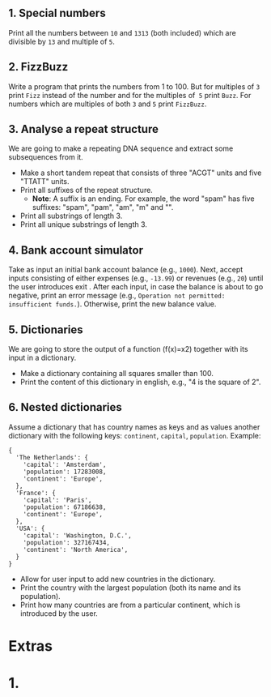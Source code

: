 ## 1. Special numbers

Print all the numbers between `10` and `1313` (both included) which are
divisible by `13` and multiple of `5`.

## 2. FizzBuzz

Write a program that prints the numbers from 1 to 100. But for multiples of
`3` print `Fizz` instead of the number and for the multiples of` 5` print
`Buzz`. For numbers which are multiples of both `3` and `5` print `FizzBuzz`.

## 3. Analyse a repeat structure

We are going to make a repeating DNA sequence and extract some subsequences
from it.
- Make a short tandem repeat that consists of three "ACGT" units and five
"TTATT" units.
- Print all suffixes of the repeat structure.
  - **Note**: A suffix is an ending. For example, the word "spam" has five
  suffixes: "spam", "pam", "am", "m" and "".
- Print all substrings of length 3.
- Print all unique substrings of length 3.

## 4. Bank account simulator

Take as input an initial bank account balance (e.g., `1000`). Next, accept
inputs consisting of either expenses (e.g., `-13.99`) or revenues (e.g., `20`)
until the user introduces exit . After each input, in case the balance is
about to go negative, print an error message (e.g., `Operation not permitted:
insufficient funds.`). Otherwise, print the new balance value.

## 5. Dictionaries

We are going to store the output of a function (f(x)=x2) together with its
input in a dictionary.
- Make a dictionary containing all squares smaller than 100.
- Print the content of this dictionary in english, e.g., "4 is the square of 2".

## 6. Nested dictionaries

Assume a dictionary that has country names as keys and as values another
dictionary with the following keys: `continent`, `capital`, `population`.
Example:

    {
      'The Netherlands': {
        'capital': 'Amsterdam',
        'population': 17283008,
        'continent': 'Europe',
      },
      'France': {
        'capital': 'Paris',
        'population': 67186638,
        'continent': 'Europe',
      },
      'USA': {
        'capital': 'Washington, D.C.',
        'population': 327167434,
        'continent': 'North America',
      }
    }


- Allow for user input to add new countries in the dictionary.
- Print the country with the largest population (both its name and its population).
- Print how many countries are from a particular continent, which is introduced
by the user.


# Extras

# 1.
